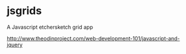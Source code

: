 # jsgrids
A Javascript etchersketch grid app

http://www.theodinproject.com/web-development-101/javascript-and-jquery
